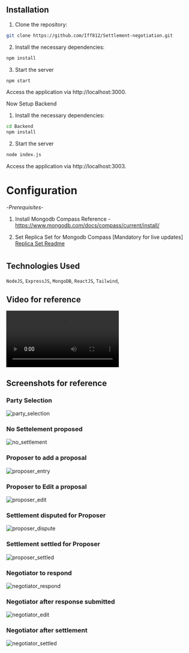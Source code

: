 ## Installation

1. Clone the repository:

```bash
git clone https://github.com/Iff812/Settlement-negotiation.git
```
2. Install the necessary dependencies:
```bash
npm install
```
3. Start the server
```bash
npm start
```
Access the application via http://localhost:3000.



Now Setup Backend

1. Install the necessary dependencies:
```bash
cd Backend
npm install
```
2. Start the server
```bash
node index.js
```
Access the application via http://localhost:3003.


# Configuration
-*Prerequisites*-
1. Install Mongodb Compass
Reference - https://www.mongodb.com/docs/compass/current/install/

2. Set Replica Set for Mongodb Compass [Mandatory for live updates]
[Replica Set Readme](REPLICASET.md)

#

## Technologies Used
`NodeJS`,
`ExpressJS`,
`MongoDB`,
`ReactJS`,
`Tailwind`,


## Video for reference
![settlement_process](./GithubImages/settlement_process.mp4)


## Screenshots for reference

### Party Selection
![party_selection](./GithubImages/party_Selection.png)

### No Settelement proposed
![no_settlement](./GithubImages/No_Settlement.png)

### Proposer to add a proposal
![proposer_entry](./GithubImages/Proposer_Entry.png)

### Proposer to Edit a proposal
![proposer_edit](./GithubImages/Proposer_Edit.png)

### Settlement disputed for Proposer
![proposer_dispute](./GithubImages/Proposer_Dispute.png)

### Settlement settled for Proposer
![proposer_settled](./GithubImages/Proposer_Settled.png)

### Negotiator to respond
![negotiator_respond](./GithubImages/Negotiator_Entry.png)

### Negotiator after response submitted
![negotiator_edit](./GithubImages/Negotiator_Edit.png)

### Negotiator after settlement
![negotiator_settled](./GithubImages/Negotiator_Setteled.png)
